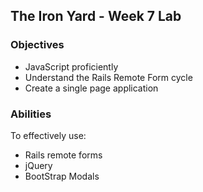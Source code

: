 ## The Iron Yard - Week 7 Lab

### Objectives

* JavaScript proficiently
* Understand the Rails Remote Form cycle
* Create a single page application


### Abilities

To effectively use:

* Rails remote forms
* jQuery
* BootStrap Modals


